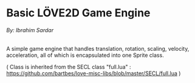 # Basic LÖVE2D Game Engine
###### By: *Ibrahim Sardar*

A simple game engine that handles translation, rotation, scaling, velocity, acceleration, all of which is encapsulated into one Sprite class.

( Class is inherited from the SECL class "full.lua" : https://github.com/bartbes/love-misc-libs/blob/master/SECL/full.lua )
